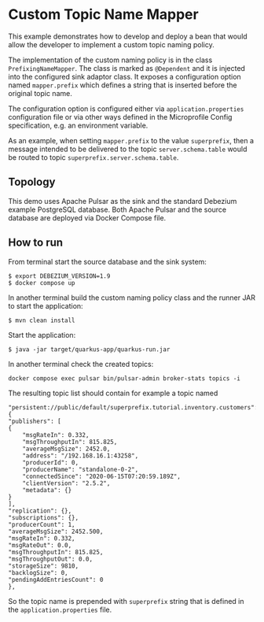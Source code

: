 # Custom Topic Name Mapper

This example demonstrates how to develop and deploy a bean that would allow the developer to implement a custom topic naming policy.

The implementation of the custom naming policy is in the class `PrefixingNameMapper`.
The class is marked as `@Dependent` and it is injected into the configured sink adaptor class.
It exposes a configuration option named `mapper.prefix` which defines a string that is inserted before the original topic name.

The configuration option is configured either via `application.properties` configuration file or via other ways defined in the Microprofile Config specification, e.g. an environment variable.

As an example, when setting `mapper.prefix` to the value `superprefix`, then a message intended to be delivered to the topic `server.schema.table` would be routed to topic `superprefix.server.schema.table`.

## Topology

This demo uses Apache Pulsar as the sink and the standard Debezium example PostgreSQL database.
Both Apache Pulsar and the source database are deployed via Docker Compose file.

## How to run

From terminal start the source database and the sink system:

```
$ export DEBEZIUM_VERSION=1.9
$ docker compose up
```

In another terminal build the custom naming policy class and the runner JAR to start the application:

```
$ mvn clean install
```

Start the application:

```
$ java -jar target/quarkus-app/quarkus-run.jar
```

In another terminal check the created topics:

```
docker compose exec pulsar bin/pulsar-admin broker-stats topics -i
```

The resulting topic list should contain for example a topic named

```
"persistent://public/default/superprefix.tutorial.inventory.customers": {
"publishers": [
{
    "msgRateIn": 0.332,
    "msgThroughputIn": 815.825,
    "averageMsgSize": 2452.0,
    "address": "/192.168.16.1:43258",
    "producerId": 0,
    "producerName": "standalone-0-2",
    "connectedSince": "2020-06-15T07:20:59.189Z",
    "clientVersion": "2.5.2",
    "metadata": {}
}
],
"replication": {},
"subscriptions": {},
"producerCount": 1,
"averageMsgSize": 2452.500,
"msgRateIn": 0.332,
"msgRateOut": 0.0,
"msgThroughputIn": 815.825,
"msgThroughputOut": 0.0,
"storageSize": 9810,
"backlogSize": 0,
"pendingAddEntriesCount": 0
},
```

So the topic name is prepended with `superprefix` string that is defined in the `application.properties` file.
